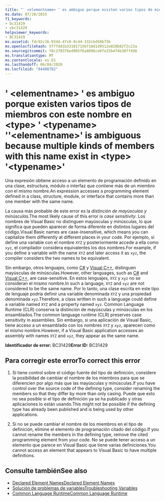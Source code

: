 ```yaml
---
title: "' <elementname> ' es ambiguo porque existen varios tipos de miembros con este nombre en <type> ' <typename> '"
ms.date: 07/20/2015
f1_keywords:
- bc31429
- vbc31429
helpviewer_keywords:
- BC31429
ms.assetid: fdc92c16-934d-47c0-9c44-332cbd58b73b
ms.openlocfilehash: 5f7fdd1b331017156f10d1d9512e828b82f2c23a
ms.sourcegitcommit: f8c270376ed905f6a8896ce0fe25b4f4b38ff498
ms.translationtype: MT
ms.contentlocale: es-ES
ms.lasthandoff: 06/04/2020
ms.locfileid: "84408782"
---
```

# <a name="elementname-is-ambiguous-because-multiple-kinds-of-members-with-this-name-exist-in-type-typename"></a><span data-ttu-id="2c22f-102">' \<elementname> ' es ambiguo porque existen varios tipos de miembros con este nombre en \<type> ' \<typename> '</span><span class="sxs-lookup"><span data-stu-id="2c22f-102">'\<elementname>' is ambiguous because multiple kinds of members with this name exist in \<type> '\<typename>'</span></span>
<span data-ttu-id="2c22f-103">Una expresión obtiene acceso a un elemento de programación definido en una clase, estructura, módulo o interfaz que contiene más de un miembro con el mismo nombre.</span><span class="sxs-lookup"><span data-stu-id="2c22f-103">An expression accesses a programming element defined in a class, structure, module, or interface that contains more than one member with the same name.</span></span>  
  
 <span data-ttu-id="2c22f-104">La causa más probable de este error es la *distinción de mayúsculas y minúsculas*.</span><span class="sxs-lookup"><span data-stu-id="2c22f-104">The most likely cause of this error is *case sensitivity*.</span></span> <span data-ttu-id="2c22f-105">Los nombres de Visual Basic no distinguen mayúsculas y minúsculas, lo que significa que pueden aparecer de forma diferente en distintos lugares del código.</span><span class="sxs-lookup"><span data-stu-id="2c22f-105">Visual Basic names are case-insensitive, which means you can capitalize them differently at different places in your code.</span></span> <span data-ttu-id="2c22f-106">Por ejemplo, si define una variable con el nombre `XYZ` y posteriormente accede a ella como `xyz`, el compilador considera equivalentes los dos nombres.</span><span class="sxs-lookup"><span data-stu-id="2c22f-106">For example, if you define a variable with the name `XYZ` and later access it as `xyz`, the compiler considers the two names to be equivalent.</span></span>  
  
 <span data-ttu-id="2c22f-107">Sin embargo, otros lenguajes, como [C#](../../csharp/index.yml) y [Visual C++](/cpp/index), distinguen mayúsculas de minúsculas.</span><span class="sxs-lookup"><span data-stu-id="2c22f-107">However, other languages, such as [C#](../../csharp/index.yml) and [Visual C++](/cpp/index), are case-sensitive.</span></span> <span data-ttu-id="2c22f-108">En estos lenguajes, `XYZ` y `xyz` no se consideran el mismo nombre.</span><span class="sxs-lookup"><span data-stu-id="2c22f-108">In such a language, `XYZ` and `xyz` are not considered to be the same name.</span></span> <span data-ttu-id="2c22f-109">Por lo tanto, una clase escrita en este tipo de lenguaje podría definir una variable denominada `XYZ` y una propiedad denominada `xyz`.</span><span class="sxs-lookup"><span data-stu-id="2c22f-109">Therefore, a class written in such a language could define a variable named `XYZ` and a property named `xyz`.</span></span> <span data-ttu-id="2c22f-110">Common Language Runtime (CLR) conserva la distinción de mayúsculas y minúsculas en los ensamblados.</span><span class="sxs-lookup"><span data-stu-id="2c22f-110">The common language runtime (CLR) preserves case sensitivity in assemblies.</span></span> <span data-ttu-id="2c22f-111">Sin embargo, si una aplicación de Visual Basic, tiene acceso a un ensamblado con los nombres `XYZ` y `xyz`, aparecen como el mismo nombre.</span><span class="sxs-lookup"><span data-stu-id="2c22f-111">However, if a Visual Basic application accesses an assembly with names `XYZ` and `xyz`, they appear as the same name.</span></span>  
  
 <span data-ttu-id="2c22f-112">**Identificador de error:** BC31429</span><span class="sxs-lookup"><span data-stu-id="2c22f-112">**Error ID:** BC31429</span></span>  
  
## <a name="to-correct-this-error"></a><span data-ttu-id="2c22f-113">Para corregir este error</span><span class="sxs-lookup"><span data-stu-id="2c22f-113">To correct this error</span></span>  
  
1. <span data-ttu-id="2c22f-114">Si tiene control sobre el código fuente del tipo de definición, considere la posibilidad de cambiar el nombre de los miembros para que se diferencien por algo más que las mayúsculas y minúsculas.</span><span class="sxs-lookup"><span data-stu-id="2c22f-114">If you have control over the source code of the defining type, consider renaming the members so that they differ by more than only casing.</span></span> <span data-ttu-id="2c22f-115">Puede que esto no sea posible si el tipo de definición ya se ha publicado y otras aplicaciones lo están usando.</span><span class="sxs-lookup"><span data-stu-id="2c22f-115">This might not be possible if the defining type has already been published and is being used by other applications.</span></span>  
  
2. <span data-ttu-id="2c22f-116">Si no se puede cambiar el nombre de los miembros en el tipo de definición, elimine el elemento de programación citado del código.</span><span class="sxs-lookup"><span data-stu-id="2c22f-116">If you cannot rename the members in the defining type, remove the cited programming element from your code.</span></span> <span data-ttu-id="2c22f-117">No se puede tener acceso a un elemento que parece en Visual Basic que tiene varias definiciones.</span><span class="sxs-lookup"><span data-stu-id="2c22f-117">You cannot access an element that appears to Visual Basic to have multiple definitions.</span></span>  
  
## <a name="see-also"></a><span data-ttu-id="2c22f-118">Consulte también</span><span class="sxs-lookup"><span data-stu-id="2c22f-118">See also</span></span>

- [<span data-ttu-id="2c22f-119">Declared Element Names</span><span class="sxs-lookup"><span data-stu-id="2c22f-119">Declared Element Names</span></span>](../programming-guide/language-features/declared-elements/declared-element-names.md)
- [<span data-ttu-id="2c22f-120">Solución de problemas de variables</span><span class="sxs-lookup"><span data-stu-id="2c22f-120">Troubleshooting Variables</span></span>](../programming-guide/language-features/variables/troubleshooting-variables.md)
- [<span data-ttu-id="2c22f-121">Common Language Runtime</span><span class="sxs-lookup"><span data-stu-id="2c22f-121">Common Language Runtime</span></span>](../../standard/clr.md)

